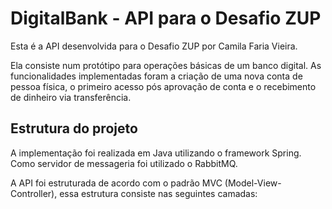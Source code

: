 # DigitalBank - API para o Desafio ZUP

Esta é a API desenvolvida para o Desafio ZUP por Camila Faria Vieira. 

Ela consiste num protótipo para operações básicas de um banco digital. As funcionalidades implementadas foram a criação de uma nova conta de pessoa física, o primeiro acesso pós aprovação de conta e o recebimento de dinheiro via transferência.

## Estrutura do projeto

A implementação foi realizada em Java utilizando o framework Spring. Como servidor de messageria foi utilizado o RabbitMQ.

A API foi estruturada de acordo com o padrão MVC (Model-View-Controller), essa estrutura consiste nas seguintes camadas:





